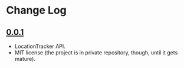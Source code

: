 # Change Log

## [0.0.1](https://github.com/courteouselk/RxLocationServices/releases/tag/0.0.1)

- LocationTracker API.
- MIT license (the project is in private repository, though, until it gets mature).
